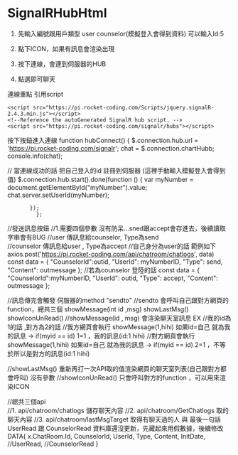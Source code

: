 # SignalRHubHtml

1. 先輸入編號跟用戶類型 user counselor(模擬登入會得到資料) 可以輸入Id:5

2. 點下ICON，如果有訊息會渲染出現
3. 按下連線，會連到伺服器的HUB
4. 點選即可聊天

連線重點
引用script
<!--Reference the SignalR library. -->
    <script src="https://pi.rocket-coding.com/Scripts/jquery.signalR-2.4.3.min.js"></script>
    <!--Reference the autoGenerated SignalR hub script. -->
    <script src="https://pi.rocket-coding.com/signalr/hubs"></script>

按下按鈕進入連線
        function hubConnect() {
  $.connection.hub.url = 'https://pi.rocket-coding.com/signalr';
            chat = $.connection.chartHubb;
               console.info(chat);
               
 // 當連線成功的話 把自己登入的id 註冊到伺服器 (這裡手動輸入模擬登入會得到值)
  $.connection.hub.start().done(function () {
                var myNumber = document.getElementById("myNumber").value;
                chat.server.setUserId(myNumber);
          
           });
             }; 
             
 //發送訊息按鈕
 //1.需要四個參數 沒有防呆...sned跟accept會存進去，後續讀取字串會有BUG
 //user 傳訊息給counselor, Type為send  
 //counselor 傳訊息給user , Type為accept
 //自己身分為user的話 範例如下
 axios.post('https://pi.rocket-coding.com/api/chatroom/chatlogs', data)
   const data = {
                        "CounselorId":outid,
                        "UserId": myNumberID,
                        "Type": send,
                        "Content": outmessage
                    };
 //若為counselor 登陸的話
  const data = {
                        "CounselorId":myNumberID,
                        "UserId": outid,
                        "Type": accept,
                        "Content": outmessage
                    };
                    
  //訊息傳完會觸發 伺服器的method "sendto"
  //sendto 會呼叫自己跟對方網頁的function，總共三個 showMessage(int id ,msg) showLastMsg() showIconUnRead()
  //showMessage(id , msg) 會渲染聊天室訊息 EX
  //我的id為1的話 ,對方為2的話
  //我方網頁會執行 showMessage(1,hihi) 如果id=自己 就為我的訊息 -> if(myid == id) 1=1 ，我的訊息(id:1 hihi)
  //對方網頁會執行 showMessage(1,hihi) 如果id=自己 就為我的訊息 -> if(myid == id) 2=1 ，不等於所以是對方的訊息(id:1 hihi)
  
  //showLastMsg() 重新再打一次API取的值渲染網頁的聊天室列表(自己跟對方都會呼叫) 沒有參數 
  //showIconUnRead() 只會呼叫對方的function ，可以用來渲染ICON
  
  //總共三個api  
  //1. api/chatroom/chatlogs   儲存聊天內容
  //2. api/chatroom/GetChatlogs  取的聊天內容
  //3. api/chatroom/lastMsgTarget 取得有聊天過的人 與 最後一句話   UserRead 跟 CounselorRead 資料庫還沒更新，先藏起來用假數據，後續修改
DATA{
   x.ChatRoom.Id,
       CounselorId,
        UserId,
        Type,
        Content,
        InitDate,
        //UserRead,
        //CounselorRead
        }
